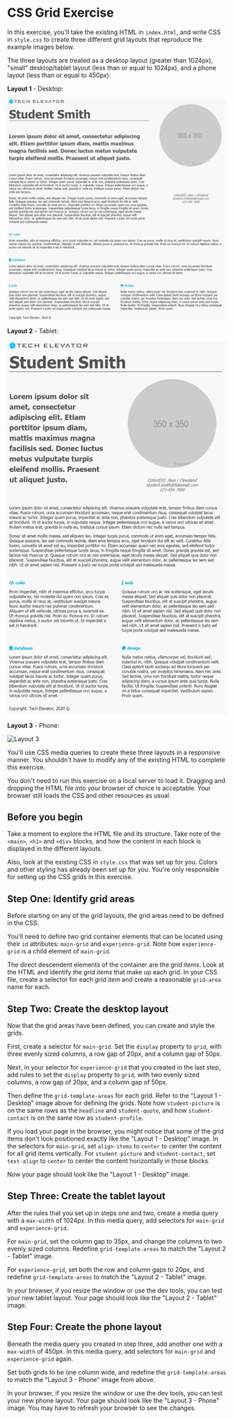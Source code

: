 # CSS Grid Exercise

In this exercise, you'll take the existing HTML in `index.html`, and write CSS in `style.css` to create three different grid layouts that reproduce the example images below. 

The three layouts are treated as a desktop layout (greater than 1024px), "small" desktop/tablet layout (less than or equal to 1024px), and a phone layout (less than or equal to 450px):

**Layout 1** - Desktop:

![Layout 1](./layouts/layout-1.png)

**Layout 2** - Tablet:

![Layout 2](./layouts/layout-2.png)

**Layout 3** - Phone:

![Layout 3](./layouts/layout-3.gif)

You'll use CSS media queries to create these three layouts in a responsive manner. You shouldn't have to modify any of the existing HTML to complete this exercise.

You don't need to run this exercise on a local server to load it. Dragging and dropping the HTML file into your browser of choice is acceptable. Your browser still loads the CSS and other resources as usual.

## Before you begin

Take a moment to explore the HTML file and its structure. Take note of the `<main>`, `<h1>` and `<div>` blocks, and how the content in each block is displayed in the different layouts. 

Also, look at the existing CSS in `style.css` that was set up for you. Colors and other styling has already been set up for you. You're only responsible for setting up the CSS grids in this exercise.

## Step One: Identify grid areas 

Before starting on any of the grid layouts, the grid areas need to be defined in the CSS.

You'll need to define two grid container elements that can be located using their `id` attributes: `main-grid` and `experience-grid`. Note how `experience-grid` is a child element of `main-grid`.

The direct descendent elements of the container are the _grid items_. Look at the HTML and identify the _grid items_ that make up each grid. In your CSS file, create a selector for each _grid item_ and create a reasonable `grid-area` name for each.

## Step Two: Create the desktop layout

Now that the grid areas have been defined, you can create and style the grids.

First, create a selector for `main-grid`. Set the `display` property to `grid`, with three evenly sized columns, a row gap of 20px, and a column gap of 50px.

Next, in your selector for `experience-grid` that you created in the last step, add rules to set the `display` property to `grid`, with two evenly sized columns, a row gap of 20px, and a column gap of 50px.

Then define the `grid-template-areas` for each grid. Refer to the "Layout 1 - Desktop" image above for defining the grids. Note how `student-picture` is on the same rows as the `headline` and `student-quote`, and how `student-contact` is on the same row as `student-profile`.

If you load your page in the browser, you might notice that some of the grid items don't look positioned exactly like the "Layout 1 - Desktop" image. In the selectors for `main-grid`, set `align-items` to `center` to center the content for all grid items vertically. For `student-picture` and `student-contact`, set `text-align` to `center` to center the content horizontally in those blocks.

Now your page should look like the "Layout 1 - Desktop" image.

## Step Three: Create the tablet layout

After the rules that you set up in steps one and two, create a media query with a `max-width` of 1024px. In this media query, add selectors for `main-grid` and `experience-grid`.

For `main-grid`, set the column gap to 35px, and change the columns to two evenly sized columns. Redefine `grid-template-areas` to match the "Layout 2 - Tablet" image.

For `experience-grid`, set both the row and column gaps to 20px, and redefine `grid-template-areas` to match the "Layout 2 - Tablet" image.

In your browser, if you resize the window or use the dev tools, you can test your new tablet layout. Your page should look like the "Layout 2 - Tablet" image.

## Step Four: Create the phone layout

Beneath the media query you created in step three, add another one with a `max-width` of 450px. In this media query, add selectors for `main-grid` and `experience-grid` again.

Set both grids to be one column wide, and redefine the `grid-template-areas` to match the "Layout 3 - Phone" image from above.

In your browser, if you resize the window or use the dev tools, you can test your new phone layout. Your page should look like the "Layout 3 - Phone" image. You may have to refresh your browser to see the changes.
